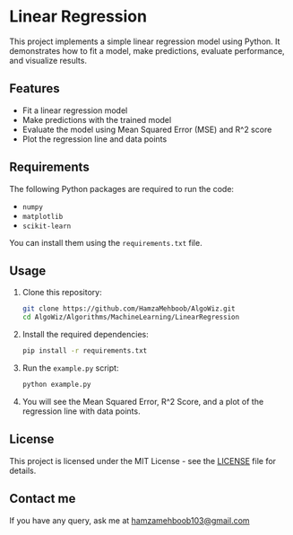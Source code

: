 # Linear Regression

This project implements a simple linear regression model using Python. It demonstrates how to fit a model, make predictions, evaluate performance, and visualize results.

## Features

- Fit a linear regression model
- Make predictions with the trained model
- Evaluate the model using Mean Squared Error (MSE) and R^2 score
- Plot the regression line and data points

## Requirements

The following Python packages are required to run the code:

- `numpy`
- `matplotlib`
- `scikit-learn`

You can install them using the `requirements.txt` file.

## Usage

1. Clone this repository:

    ```bash
    git clone https://github.com/HamzaMehboob/AlgoWiz.git
    cd AlgoWiz/Algorithms/MachineLearning/LinearRegression
    ```

2. Install the required dependencies:

    ```bash
    pip install -r requirements.txt
    ```

3. Run the `example.py` script:

    ```bash
    python example.py
    ```

4. You will see the Mean Squared Error, R^2 Score, and a plot of the regression line with data points.

## License

This project is licensed under the MIT License - see the [LICENSE](LICENSE) file for details.

## Contact me

If you have any query, ask me at hamzamehboob103@gmail.com
